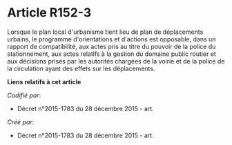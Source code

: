 # Article R152-3

Lorsque le plan local d'urbanisme tient lieu de plan de déplacements urbains, le programme d'orientations et d'actions est
opposable, dans un rapport de compatibilité, aux actes pris au titre du pouvoir de la police du stationnement, aux actes
relatifs à la gestion du domaine public routier et aux décisions prises par les autorités chargées de la voirie et de la
police de la circulation ayant des effets sur les déplacements.

**Liens relatifs à cet article**

_Codifié par_:

  - Décret n°2015-1783 du 28 décembre 2015 - art.

_Créé par_:

  - Décret n°2015-1783 du 28 décembre 2015 - art.
